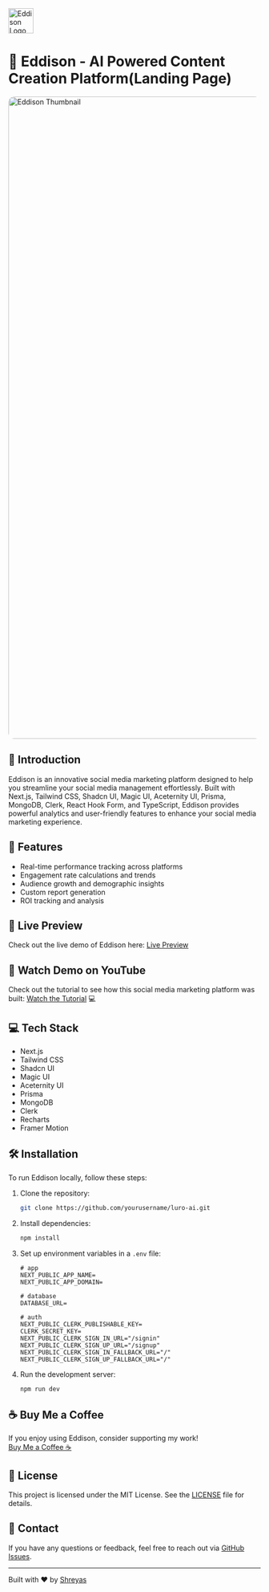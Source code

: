 <img src="https://github.com/user-attachments/assets/a1d7ced5-e6fc-41fd-9256-9d73a5f33597" alt="Eddison Logo" width="50" height="50">


# 🔗 Eddison - AI Powered Content Creation Platform(Landing Page)

<!-- <img src="https://github.com/user-attachments/assets/deab03fd-4234-44c3-a6ad-484c4a1a02a1" alt="Linkify Thubmnail"> -->
<img src="https://github.com/user-attachments/assets/0ff7129e-2f5d-48ae-913d-d4fd1507e613" alt="Eddison Thumbnail" style="border-radius: 12px;" width="1280">


## 🌟 Introduction
Eddison is an innovative social media marketing platform designed to help you streamline your social media management effortlessly. Built with Next.js, Tailwind CSS, Shadcn UI, Magic UI, Aceternity UI, Prisma, MongoDB, Clerk, React Hook Form, and TypeScript, Eddison provides powerful analytics and user-friendly features to enhance your social media marketing experience.

## 🚀 Features

- Real-time performance tracking across platforms
- Engagement rate calculations and trends
- Audience growth and demographic insights
- Custom report generation
- ROI tracking and analysis

## 🔗 Live Preview

Check out the live demo of Eddison here: [Live Preview](http://luro-ai.vercel.app)

## 🎥 Watch Demo on YouTube

Check out the tutorial to see how this social media marketing platform was built: [Watch the Tutorial](https://youtu.be/q8mOwYrpAHA?si=XpGy9VIKkaWJmfPL) 💻 

## 💻 Tech Stack

* Next.js
* Tailwind CSS
* Shadcn UI
* Magic UI
* Aceternity UI
* Prisma
* MongoDB
* Clerk
* Recharts
* Framer Motion

## 🛠️ Installation
To run Eddison locally, follow these steps:

1. Clone the repository:
    ```bash
    git clone https://github.com/yourusername/luro-ai.git
    ```
2. Install dependencies:
    ```bash
    npm install
    ```
3. Set up environment variables in a `.env` file:
    ```env
    # app
    NEXT_PUBLIC_APP_NAME=
    NEXT_PUBLIC_APP_DOMAIN=

    # database
    DATABASE_URL=

    # auth
    NEXT_PUBLIC_CLERK_PUBLISHABLE_KEY=
    CLERK_SECRET_KEY=
    NEXT_PUBLIC_CLERK_SIGN_IN_URL="/signin"
    NEXT_PUBLIC_CLERK_SIGN_UP_URL="/signup"
    NEXT_PUBLIC_CLERK_SIGN_IN_FALLBACK_URL="/"
    NEXT_PUBLIC_CLERK_SIGN_UP_FALLBACK_URL="/"
    ```

4. Run the development server:
    ```bash
    npm run dev
    ```

## ☕ Buy Me a Coffee
If you enjoy using Eddison, consider supporting my work!  
[Buy Me a Coffee ☕](https://buymeacoffee.com/shreyas29)

## 📜 License
This project is licensed under the MIT License. See the [LICENSE](LICENSE) file for details.

## 💬 Contact
If you have any questions or feedback, feel free to reach out via [GitHub Issues](https://github.com/Shreyas-29/luro-ai/issues).

---

Built with ❤️ by [Shreyas](https://shreyas-sihasane.vercel.app/)
